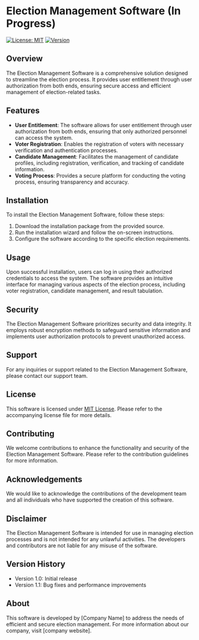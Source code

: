 # Election Management Software (In Progress)

[![License: MIT](https://img.shields.io/badge/License-MIT-yellow.svg)](https://opensource.org/licenses/MIT)
[![Version](https://img.shields.io/badge/Version-1.1-brightgreen)]()

## Overview
The Election Management Software is a comprehensive solution designed to streamline the election process. It provides user entitlement through user authorization from both ends, ensuring secure access and efficient management of election-related tasks.

## Features
- **User Entitlement**: The software allows for user entitlement through user authorization from both ends, ensuring that only authorized personnel can access the system.
- **Voter Registration**: Enables the registration of voters with necessary verification and authentication processes.
- **Candidate Management**: Facilitates the management of candidate profiles, including registration, verification, and tracking of candidate information.
- **Voting Process**: Provides a secure platform for conducting the voting process, ensuring transparency and accuracy.

## Installation
To install the Election Management Software, follow these steps:
1. Download the installation package from the provided source.
2. Run the installation wizard and follow the on-screen instructions.
3. Configure the software according to the specific election requirements.

## Usage
Upon successful installation, users can log in using their authorized credentials to access the system. The software provides an intuitive interface for managing various aspects of the election process, including voter registration, candidate management, and result tabulation.

## Security
The Election Management Software prioritizes security and data integrity. It employs robust encryption methods to safeguard sensitive information and implements user authorization protocols to prevent unauthorized access.

## Support
For any inquiries or support related to the Election Management Software, please contact our support team.

## License
This software is licensed under [MIT License](https://opensource.org/licenses/MIT). Please refer to the accompanying license file for more details.

## Contributing
We welcome contributions to enhance the functionality and security of the Election Management Software. Please refer to the contribution guidelines for more information.

## Acknowledgements
We would like to acknowledge the contributions of the development team and all individuals who have supported the creation of this software.

## Disclaimer
The Election Management Software is intended for use in managing election processes and is not intended for any unlawful activities. The developers and contributors are not liable for any misuse of the software.

## Version History
- Version 1.0: Initial release
- Version 1.1: Bug fixes and performance improvements

## About
This software is developed by [Company Name] to address the needs of efficient and secure election management. For more information about our company, visit [company website].

